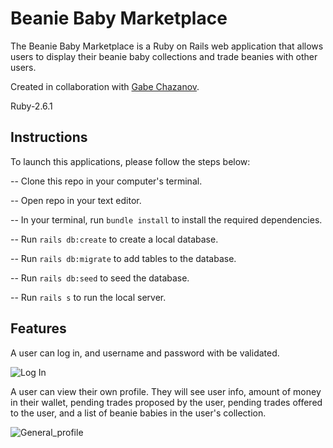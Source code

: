 # Beanie Baby Marketplace

The Beanie Baby Marketplace is a Ruby on Rails web application that allows users to display their beanie baby collections and trade beanies with other users.

Created in collaboration with [Gabe Chazanov](https://github.com/gabechaz).

Ruby-2.6.1

## Instructions

To launch this applications, please follow the steps below:

-- Clone this repo in your computer's terminal.

-- Open repo in your text editor.

-- In your terminal, run `bundle install` to install the required dependencies.

-- Run `rails db:create` to create a local database.

-- Run `rails db:migrate` to add tables to the database.

-- Run `rails db:seed` to seed the database.

-- Run `rails s` to run the local server.

## Features

A user can log in, and username and password with be validated.

![Log In](https://user-images.githubusercontent.com/70274658/112049781-756c9300-8b26-11eb-8691-b74e384ce433.gif)


A user can view their own profile. They will see user info, amount of money in their wallet, pending trades proposed by the user, pending trades offered to the user, and a list of beanie babies in the user's collection.  

![General_profile](https://user-images.githubusercontent.com/70274658/112049914-9d5bf680-8b26-11eb-9471-54109399808b.gif)
